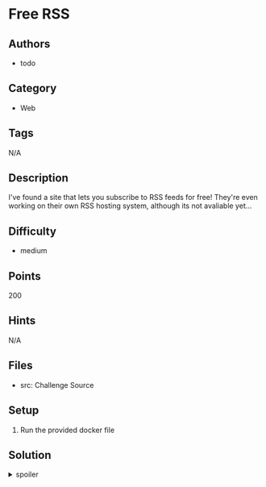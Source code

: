 # Free RSS

## Authors
* todo

## Category
* Web

## Tags
N/A

## Description
I've found a site that lets you subscribe to RSS feeds for free! They're even working on their own RSS hosting system, although its not avaliable yet...

## Difficulty
* medium

## Points
200

## Hints
N/A

## Files
* src: Challenge Source

## Setup
1. Run the provided docker file

## Solution
<details>
<summary>spoiler</summary>

Your solution here!

</details>
